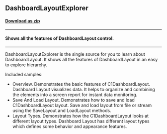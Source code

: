 ## DashboardLayoutExplorer
#### [Download as zip](https://grapecity.github.io/DownGit/#/home?url=https://github.com/GrapeCity/ComponentOne-WinForms-Samples/tree/master/Core\DashboardLayout\CS\DashboardLayoutExplorer)
____
#### Shows all the features of DashboardLayout control.
____
DashboardLayoutExplorer is the single source for you to learn about DashboardLayout. 
It shows all the features of DashboardLayout in an easy to explore hierarchy.

Included samples:

* Overview.
  Demonstrates the basic features of C1DashboardLayout. Dashboard Layout visualizes data. It helps to organize and combining the elements into a screen report for instant data monitoring.
* Save And Load Layout.
  Demonstrates how to save and load C1DashboardLayout layout. Save and load layout from file or stream using the SaveLayout and LoadLayout methods.
* Layout Types.
  Demonstrates how the C1DashboardLayout looks at different layout types. Dashboard Layout has different layout types which defines some behavior and appearance features.